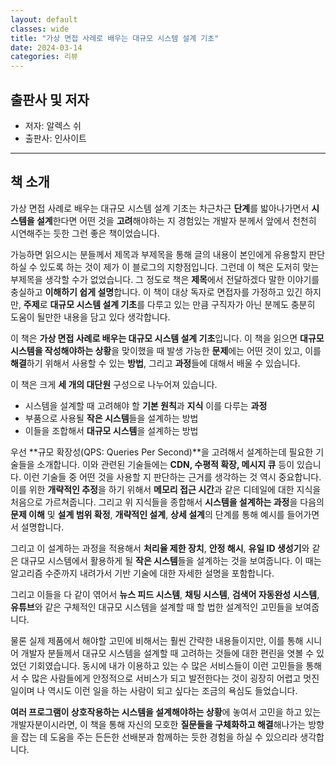 ```yaml
---
layout: default
classes: wide
title: "가상 면접 사례로 배우는 대규모 시스템 설계 기초"
date: 2024-03-14
categories: 리뷰
---
```


## 출판사 및 저자

* 저자: 알렉스 쉬
* 출판사: 인사이트

---

## 책 소개

가상 면접 사례로 배우는 대규모 시스템 설계 기초는 차근차근 **단계**를 밟아나가면서 **시스템을 설계**한다면 어떤 것을 **고려**해야하는 지 경험있는 개발자 분께서 앞에서 천천히 시연해주는 듯한 그런 좋은 책이었습니다.

가능하면 읽으시는 분들께서 제목과 부제목을 통해 글의 내용이 본인에게 유용할지 판단하실 수 있도록 하는 것이 제가 이 블로그의 지향점입니다. 그런데 이 책은 도저히 맞는 부제목을 생각할 수가 없었습니다. 그 정도로 책은 **제목**에서 전달하겠다 말한 이야기를 충실하고 **이해하기 쉽게 설명**합니다. 이 책이 대상 독자로 면접자를 가정하고 있긴 하지만, **주제**로 **대규모 시스템 설계 기초**를 다루고 있는 만큼 구직자가 아닌 분께도 충분히 도움이 될만한 내용을 담고 있다 생각합니다.

이 책은 **가상 면접 사례로 배우는 대규모 시스템 설계 기초**입니다. 이 책을 읽으면 **대규모 시스템을 작성해야하는 상황**을 맞이했을 때 발생 가능한 **문제**에는 어떤 것이 있고, 이를 **해결**하기 위해서 사용할 수 있는 **방법**, 그리고 **과정**들에 대해서 배울 수 있습니다.

이 책은 크게 **세 개의 대단원** 구성으로 나누어져 있습니다.

* 시스템을 설계할 때 고려해야 할 **기본 원칙**과 **지식** 이를 다루는 **과정**
* 부품으로 사용될 **작은 시스템**들을 설계하는 방법
* 이들을 조합해서 **대규모 시스템**을 설계하는 방법

우선 **규모 확장성(QPS: Queries Per Second)**을 고려해서 설계하는데 필요한 기술들을 소개합니다. 이와 관련된 기술들에는  **CDN, 수평적 확장, 메시지 큐** 등이 있습니다. 이런 기술들 중 어떤 것을 사용할 지 판단하는 근거를 생각하는 것 역시 중요합니다. 이를 위한 **개략적인 추정**을 하기 위해서 **메모리 접근 시간**과 같은 디테일에 대한 지식을 처음으로 가르쳐줍니다. 그리고 위 지식들을 종합해서 **시스템을 설계하는 과정**을 다음의 **문제 이해** 및 **설계 범위 확정**, **개략적인 설계**, **상세 설계**의 단계를 통해 예시를 들어가면서 설명합니다.

그리고 이 설계하는 과정을 적용해서 **처리율 제한 장치**, **안정 해시**, **유일 ID 생성기**와 같은 대규모 시스템에서 활용하게 될 **작은 시스템**들을 설계하는 것을 보여줍니다. 이 때는 알고리즘 수준까지 내려가서 기반 기술에 대한 자세한 설명을 포함합니다.

그리고 이들을 다 같이 엮어서 **뉴스 피드 시스템**, **채팅 시스템**, **검색어 자동완성 시스템**, **유튜브**와 같은 구체적인 대규모 시스템을 설계할 때 할 법한 설계적인 고민들을 보여줍니다.

물론 실제 제품에서 해야할 고민에 비해서는 훨씬 간략한 내용들이지만, 이를 통해 시니어 개발자 분들께서 대규모 시스템을 설계할 때 고려하는 것들에 대한 편린을 엿볼 수 있었던 기회였습니다. 동시에 내가 이용하고 있는 수 많은 서비스들이 이런 고민들을 통해서 수 많은 사람들에게 안정적으로 서비스가 되고 발전한다는 것이 굉장히 어렵고 멋진 일이며 나 역시도 이런 일을 하는 사람이 되고 싶다는 조금의 욕심도 들었습니다.

**여러 프로그램이 상호작용하는 시스템을 설계해야하는 상황**에 놓여서 고민을 하고 있는 개발자분이시라면, 이 책을 통해 자신의 모호한 **질문들을 구체화하고 해결**해나가는 방향을 잡는 데 도움을 주는 든든한 선배분과 함께하는 듯한 경험을 하실 수 있으리라 생각합니다.